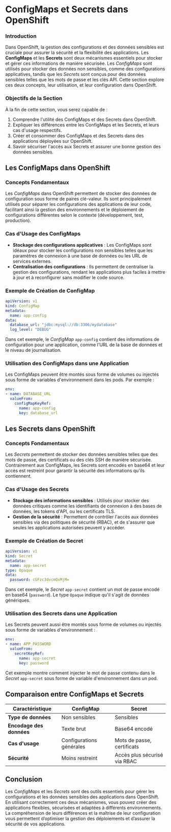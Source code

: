 # ConfigMaps et Secrets dans OpenShift

### Introduction

Dans OpenShift, la gestion des configurations et des données sensibles est cruciale pour assurer la sécurité et la flexibilité des applications. Les **ConfigMaps** et les **Secrets** sont deux mécanismes essentiels pour stocker et gérer ces informations de manière sécurisée. Les *ConfigMaps* sont utilisés pour stocker des données non sensibles, comme des configurations applicatives, tandis que les *Secrets* sont conçus pour des données sensibles telles que les mots de passe et les clés API. Cette section explore ces deux concepts, leur utilisation, et leur configuration dans OpenShift.

### Objectifs de la Section

À la fin de cette section, vous serez capable de :
1. Comprendre l'utilité des ConfigMaps et des Secrets dans OpenShift.
2. Expliquer les différences entre les ConfigMaps et les Secrets, et leurs cas d'usage respectifs.
3. Créer et consommer des ConfigMaps et des Secrets dans des applications déployées sur OpenShift.
4. Savoir sécuriser l'accès aux Secrets et assurer une bonne gestion des données sensibles.

## Les ConfigMaps dans OpenShift

### Concepts Fondamentaux

Les *ConfigMaps* dans OpenShift permettent de stocker des données de configuration sous forme de paires clé-valeur. Ils sont principalement utilisés pour séparer les configurations des applications de leur code, facilitant ainsi la gestion des environnements et le déploiement de configurations différentes selon le contexte (développement, test, production).

### Cas d'Usage des ConfigMaps

- **Stockage des configurations applicatives** : Les ConfigMaps sont idéaux pour stocker les configurations non sensibles telles que les paramètres de connexion à une base de données ou les URL de services externes.
- **Centralisation des configurations** : Ils permettent de centraliser la gestion des configurations, rendant les applications plus faciles à mettre à jour et à reconfigurer sans modifier le code source.

### Exemple de Création de ConfigMap

```yaml
apiVersion: v1
kind: ConfigMap
metadata:
  name: app-config
data:
  database_url: "jdbc:mysql://db:3306/mydatabase"
  log_level: "DEBUG"
```

Dans cet exemple, le *ConfigMap* `app-config` contient des informations de configuration pour une application, comme l'URL de la base de données et le niveau de journalisation.

### Utilisation des ConfigMaps dans une Application

Les ConfigMaps peuvent être montés sous forme de volumes ou injectés sous forme de variables d'environnement dans les pods. Par exemple :

```yaml
env:
- name: DATABASE_URL
  valueFrom:
    configMapKeyRef:
      name: app-config
      key: database_url
```

## Les Secrets dans OpenShift

### Concepts Fondamentaux

Les *Secrets* permettent de stocker des données sensibles telles que des mots de passe, des certificats ou des clés SSH de manière sécurisée. Contrairement aux ConfigMaps, les Secrets sont encodés en base64 et leur accès est restreint pour garantir la sécurité des informations qu'ils contiennent.

### Cas d'Usage des Secrets

- **Stockage des informations sensibles** : Utilisés pour stocker des données critiques comme les identifiants de connexion à des bases de données, les tokens d'API, ou les certificats TLS.
- **Gestion de la sécurité** : Permettent de contrôler l'accès aux données sensibles via des politiques de sécurité (RBAC), et de s'assurer que seules les applications autorisées peuvent y accéder.

### Exemple de Création de Secret

```yaml
apiVersion: v1
kind: Secret
metadata:
  name: app-secret
type: Opaque
data:
  password: cGFzc3dvcmQxMjM=
```

Dans cet exemple, le *Secret* `app-secret` contient un mot de passe encodé en base64 (`password`). Le type `Opaque` indique qu'il s'agit de données génériques.

### Utilisation des Secrets dans une Application

Les Secrets peuvent aussi être montés sous forme de volumes ou injectés sous forme de variables d'environnement :

```yaml
env:
- name: APP_PASSWORD
  valueFrom:
    secretKeyRef:
      name: app-secret
      key: password
```

Cet exemple montre comment injecter le mot de passe contenu dans le *Secret* `app-secret` sous forme de variable d'environnement dans un pod.

## Comparaison entre ConfigMaps et Secrets

| **Caractéristique**       | **ConfigMap**                | **Secret**                    |
|---------------------------|------------------------------|-------------------------------|
| **Type de données**       | Non sensibles                | Sensibles                     |
| **Encodage des données**  | Texte brut                   | Base64 encodé                 |
| **Cas d'usage**           | Configurations générales     | Mots de passe, certificats    |
| **Sécurité**              | Moins restreint              | Accès plus sécurisé via RBAC  |

## Conclusion

Les *ConfigMaps* et les *Secrets* sont des outils essentiels pour gérer les configurations et les données sensibles des applications dans OpenShift. En utilisant correctement ces deux mécanismes, vous pouvez créer des applications flexibles, sécurisées et adaptées à différents environnements. La compréhension de leurs différences et la maîtrise de leur configuration vous permettent d’optimiser la gestion des déploiements et d’assurer la sécurité de vos applications.
